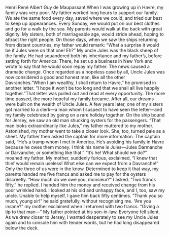 Henri René Albert Guy de Maupassant
When I was growing up in Havre, my family was very poor. My father worked long hours to support our family. We ate the same food every day, saved where we could, and tried our best to keep up appearances. Every Sunday, we would put on our best clothes and go for a walk by the sea. My parents would walk at the back with great dignity. My sisters, both of marriageable age, would stride ahead, hoping to attract the right people. On those days, when we saw the ships returning from distant countries, my father would remark: “What a surprise it would be if Jules were on that one! Eh?”
My uncle Jules was the black sheep of the family. He had squandered both his inheritance and my father’s, before setting forth for America. There, he set up a business in New York and wrote to say that he would soon repay my father. The news caused a dramatic change. Once regarded as a hopeless case by all, Uncle Jules was now considered a good and honest man, like all the other Davranches.“When I am wealthy, I shall return to Havre,” he promised in another letter. “I hope it won’t be too long and that we shall all live happily together.”That letter was pulled out and read at every opportunity. The more time passed, the more hopeful my family became. After all, our dreams were built on the wealth of Uncle Jules.
A few years later, one of my sisters got married to a clerk—a man whom I suspect to have seen the letter—and my family celebrated by going on a rare holiday together. On the ship bound for Jersey, we saw an old man shucking oysters for the passengers.
“That man looks extraordinarily like Jules,” my father muttered to my mother.
Astonished, my mother went to take a closer look. She, too, turned pale as a sheet. My father then asked the captain for more information.
The captain said, “He’s a tramp whom I met in America. He’s avoiding his family in Havre because he owes them money. I think his name is Jules—Jules Darmanche or Darvanche, or something like that.”
“It’s he! What should we do?” moaned my father.
My mother, suddenly furious, exclaimed, “I knew that thief would remain useless! What else can we expect from a Davranche!”
Only the three of us were in the know. Determined to keep it that way, my parents handed me five francs and asked me to pay for the oysters discreetly.
“How much do we owe you, monsieur?” I asked.
“Two francs fifty,” he replied.
I handed him the money and received change from his poor wrinkled hand. I looked at his old and unhappy face, and I, too, saw my uncle. Unable to help myself, I gave him back fifty centimes.
“Thank you so much, young sir!” he said gratefully, without recognising me.
“Are you insane?” my mother exclaimed when I returned with two francs. “Giving a tip to that man—”
My father pointed at his son-in-law. Everyone fell silent. As we drew closer to Jersey, I wanted desperately to see my Uncle Jules again and to console him with tender words, but he had long disappeared below the deck.